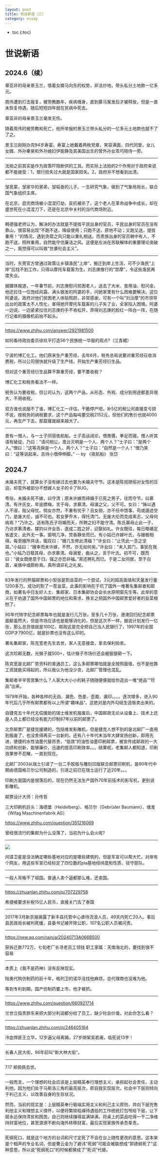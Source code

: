 ```yaml
---
layout: post
title: 世说新语（三）
category: essay 
---
```


* toc
{:toc}

# 世说新语

## 2024.6（续）

章亚非的母亲景玉兰，借着女婿马向东的权势，非法炒地，带头私分土地款一亿多元。

周伟遭到打击报复，被劳教数年，疾病缠身，直到慕马案发后才被释放，但是一直未恢复待遇，随后短短四年就在贫病中死去。

章亚非的母亲景玉兰毫发无伤。

随着周伟的被劳教和死亡，他所举报的景玉兰带头私分的一亿多元土地款也就不了了之。

景玉兰刚刚办完94岁寿宴。寿宴上她戴着两枚党章，笑容满面，四代同堂，女儿女婿、外孙秦昊和外孙媳妇伊能静及其美国出生的曾外孙女乖巧陪侍一旁。

---

法拍之前其实是作为政策吓阻断供的工具。而实际上法拍的2个作用对于政府来说都不能接受：1，银行损失过大就是国家损失。2，政府并不想看到出清。

---

邹竞蒙，邹家华的弟弟，邹韬奋的儿子。一生研究气象，做到了气象局局长，联合国气象组织主席。

在北京，逛完商场被小混混打劫，反抗被杀了。这个老人在革命战争中成长，却在盛世死在小混混刀下，还是在北京中关村的当代商场附近。

---

韩德强老师认为，解决的办法就是不提拔平民出身的官员，平民出身的官员在没有靠山，很容易出现“不跑不送，降级使用；只跑不送，原地不动；又跑又送，提拔重用！”的情况，遇到贪腐之风只能以重礼相送。而贵族出身的官员朝中有人，不跑不送，照样重用，自然能守住廉洁之风。这便是左派在苏联解体的重要理论突破之一，我觉得可以叫做“世袭社会主义”。

---

当时，东莞官方曾通过政策让乡镇渔民“上岸”，搬迁到岸上生活，可不少渔民“上岸”后找不到工作，只得以摩托车载客为生。刘志庚推行的“禁摩”，令这些渔民再度失业。

据媒体报道，一年春节前，刘志庚慰问贫困老人，送去了大米、食用油、慰问金，他还拉住一位饱经风霜、满头银发的阿婆的手，问她家里有什么困难要解决。这位阿婆说，政府对他们贫困老人体贴照顾，非常感谢，可有一个叫“刘治摩”的市领导出台的政策太不人性化，害得她开摩托车载客的儿子失了业，全家陷入困境。阿婆一边说，一边紧紧拉住刘志庚的手不肯松开，弄得刘志庚的脸红一阵白一阵，在随行记者的摄像机前抬不起头。

---

https://www.zhihu.com/answer/2921981500

如何看待政协委员徐玖平打造56个民族统一华服的观点?（江青裙）

---

宁波的博汇化工。他们原来生产重芳烃，去年6月，税务总局说要对重芳烃征收消费税，所以公司很快就升级了生产线，开始生产重芳烃衍生品。

但对这个重芳烃衍生品算不算重芳烃，要不要收税？

博汇化工和税务看法不一样。

税务认为要收税，但公司认为，这两个产品，从形态、外观、成分到用途都差异很大，不用收税。

双方谁也说服不了谁，博汇化工一评估，干脆停产吧，补5亿的税公司直接变亏损不说，按税务的纳税要求，这个产品每吨要交税2152元，但他们的售价也就4000元，再生产下去，那窟窿就越来越大了。

---

昔有一僧人，与一士子同宿夜航船。士子高谈阔论，僧畏慑，拳足而寝。僧人听其语有破绽，乃曰：“请问相公，澹台灭明是一个人、两个人？”士子曰：“是两个人。”僧曰：“这等尧舜是一个人、两个人？”士子曰：“自然是一个人！”僧乃笑曰：“这等说起来，且待小僧伸伸脚。” -- by 《夜航船》 张岱

## 2024.7

未婚夫死了，就算女子没有嫁过去也要为未婚夫守节。这本是陈规陋俗对女性的压迫，却意外被部分不想嫁人女子的卡了BUG。

粤俗，未婚夫死不嫁，曰守清；原未许嫁而缔婚于已死之男子，往而守节，曰慕清。有许氏女，年逾摽梅，言于母，求慕清。母谋之父，父不可。女曰：“姊以遇人不淑，贻父母忧。倘女亦然，不重有忧乎？且女弱，亦不任中馈事。苟或遁迹空门，是废大伦，诚不可也。若女萝乔木，得托清门，无废大伦而克成素志，父母何病焉？”乃许之。适有陈氏子将婚而夭，所聘之妇不能守清。陈氏寡母止此一子，乃访求慕清者。媒妁以许女告，遂成二姓之好，迎娶如礼。许女既往，每日略循定省虚文，此外无一事。窗明几净，焚香静坐而已。有小姑已许嫁叶氏，与嫂极相得。每至嫂所共话，辄叹曰：“嫂几生修此清福？”许女曰：“止凭此一念之坚耳。”小姑曰：“嫂幸而未许嫁，不然，亦无如何矣。”许女曰：“未入其门，事犹在我也。”小姑乃日聒其母，亦求慕清。母溺爱，曲从之，言于叶氏。初不可，既而曰：“彼女既绝意于归，强之亦恐非福。”索还聘礼而已。于是二女同居，至于白首，亲族中或颇称焉。真所谓非礼之礼矣。

---

83年发行的熊猫邮票和小型张是割韭菜的一个尝试，3元的超高面值和天量发行量1200多万。成功的割了一茬韭菜，此事的影响在于坑了国外一堆著名集邮者和邮商，如著名中日友好人士、集邮家、日本集邮协会会长水原明窗先生等。此举的意义在于劝退了国外中国邮票的地位和需求，换言之把国外中国邮票爱好者的韭菜根刨了。

90年代特字纪念邮票每年也就是发行几万张，至多几十万张，港澳回归纪念邮票面额虽然大，但是市场应该也是能够消化的，但是这次不一样，据说计划发行一亿张，那么总货值就是100亿，邮政这是完全把自己当人民银行了，1997年的全国GDP才7900亿，就是钞票也没有这么印的。

著名集邮家，陈克宽老先生去世，家人无意接盘，拿去保利拍卖。

这次珍邮无数，光猴子就500+，估计猴子市场价还会被狠狠砸一下。

陈克宽是北邮厂劳资科的普通员工，这么多邮票哪怕就是全按照面值，也不是他靠工资就能买得起的，所以我认为他没少贪，北邮厂管理也混乱。

集邮者辛辛苦苦集什么？人家大大小小的耗子随随便便就给你造出一堆“绝品”“珍品”出来。

1979年开始，各种各样的无齿、漏色、色差、歪裁、漏印。。。。逐次增多，进入90年代后几乎所有邮票都有以上所谓“趣味品”。这绝对是内外勾结生造贩卖出来的。

自捷克五十年代无偿援助的瑞士维发机报废后，中国邮政无论从设备上、技术上还是人员上都已经没有能力印制87年以前的邮票了。

北京邮票厂是捷克援建的，包括维发影雕机，但是捷克人想不到的是北邮厂一直用到报废了，也没舍得再买一台新的。还有八十年代末当年大肆宣扬创新，即用先进，便捷的水性油墨代替昂贵，“低效”的油性油墨印刷邮票，被宣传成邮政的一大功绩和创新，能够廉价，迅速的提高印刷效率。。。结果呢，老集邮人都知道，印刷效果惨不忍睹，一直到现在。

北邮厂2003从瑞士引进了一台二手胶版与雕刻凹版联合邮票印刷机，是80年代中期由德国格贝尔公司制造的，引进之前已在瑞士运行了近20年。。。

印刷方面国内是很落后的，现在仍然无法生产国外70年前技术的影写机，更别说影雕机。

邮票设计大师：孙传哲

三大印刷机巨头：海德堡（Heidelberg）、格贝尔（Gebrüder Baumann）、维发（Wifag Maschinenfabrik AG）

https://www.zhihu.com/question/351216069

曾经很流行的集邮为什么没落了，当初为什么会火呢?

---

![](/images/img5/PLA.jpg)

间谍卫星是没法确定哪些基地对应的是哪些建筑的，但是军宣可以帮大忙。对岸有个网友，用这些军宣已经标定了四位数的pla基地经纬度和性质、驻守部队。

---

一般人背叛不了祖国。普通人卖个逼都那么难，还卖国。

---

https://zhuanlan.zhihu.com/p/707229758

希捷被要求补税15亿人民币，直接关门去了泰国

---

2017年3月新京报揭露了新丰县托管中心虐待流浪人员，49天内死亡20人。事后县民政局长被判死缓，县委书记被开除公职，107名公职人员被问责。

---

https://new.qq.com/rain/a/20240713A066B500

获拆迁款772万，七旬老厂长寻老员工领钱 职工家属：天南海北的，要找到很不容易

---

本质上《我不是药神》没有反映现实。

陆勇代购仿制药的前十年，格列卫的诺华没找他麻烦，总代理商也没难为他。

等到专利到期，国产仿制药要上市，他才被抓。

---

https://www.zhihu.com/question/660921714

兰世立指责胖东来把大部分利润都分给了员工，缺少社会价值，对此你怎么看？

---

https://zhuanlan.zhihu.com/p/246405164

冷血悍匪王立华，12岁逼父母离婚，27岁绑架吴若甫，临死说13字！

---

长春人民大街，96年前叫“斯大林大街”。

---

7.17 郑佩佩去世。

---

一般而言，一个理想的社会应该是上层精英奉行理想主义，承担起社会责任，主动利他。因为他们处于马斯洛三角的最高层次，即自我实现层次。社会中下层则倾向于利己主义，以改善自身的生存状况。

然而，当前的现实是：上层精英奉行极端实用主义和利己主义原则，并向下层兜售利他主义和理想主义情怀，以便将繁琐枯燥待遇低的工作统统打包甩给下层，让下层永远保持清贫和困苦。自己则继续赚得盆满钵满，将桌上的菜品吃得一干二净维持财富地位，甚至源源不断向海外转移财富，最后实现家族传承吾辈责。

---

死纲死口，就是这个地方的台词和尺寸定死了不会在台上随性更改的意思。这本来是个相声的专业名词，但是曹云金为了避讳“死纲”可能会被联想成“郭德纲死了”这种意思，所以说“死纲死口”的时候都换成了“死词”代替。
